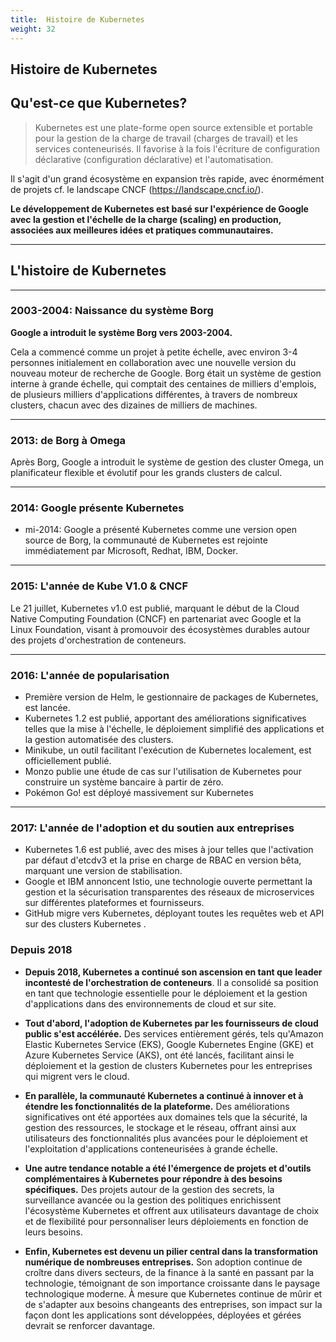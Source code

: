 ```yaml
---
title:  Histoire de Kubernetes
weight: 32
--- 
```


## Histoire de Kubernetes


## Qu'est-ce que Kubernetes?

> Kubernetes est une plate-forme open source extensible et portable pour la gestion de la charge de travail (charges de travail) et les services conteneurisés. Il favorise à la fois l'écriture de configuration déclarative (configuration déclarative) et l'automatisation. 

Il s'agit d'un grand écosystème en expansion très rapide, avec énormément de projets cf. le landscape CNCF (https://landscape.cncf.io/).

**Le développement de Kubernetes est basé sur l'expérience de Google avec la gestion et l'échelle de la charge (scaling) en production, associées aux meilleures idées et pratiques communautaires.**

--- 

## L'histoire de Kubernetes

---

### 2003-2004: Naissance du système Borg

**Google a introduit le système Borg vers 2003-2004.** 

Cela a commencé comme un projet à petite échelle, avec environ 3-4 personnes initialement en collaboration avec une nouvelle version du nouveau moteur de recherche de Google. Borg était un système de gestion interne à grande échelle, qui comptait des centaines de milliers d'emplois, de plusieurs milliers d'applications différentes, à travers de nombreux clusters, chacun avec des dizaines de milliers de machines.

---

### 2013: de Borg à Omega

Après Borg, Google a introduit le système de gestion des cluster Omega, un planificateur flexible et évolutif pour les grands clusters de calcul. 

---

### 2014: Google présente Kubernetes

- mi-2014: Google a présenté Kubernetes comme une version open source de Borg, la communauté de Kubernetes est rejointe immédiatement par Microsoft, Redhat, IBM, Docker.

---

### 2015: L'année de Kube V1.0 & CNCF


Le 21 juillet, Kubernetes v1.0 est publié, marquant le début de la Cloud Native Computing Foundation (CNCF) en partenariat avec Google et la Linux Foundation, visant à promouvoir des écosystèmes durables autour des projets d'orchestration de conteneurs.

---

### 2016: L'année de popularisation

- Première version de Helm, le gestionnaire de packages de Kubernetes, est lancée.
- Kubernetes 1.2 est publié, apportant des améliorations significatives telles que la mise à l'échelle, le déploiement simplifié des applications et la gestion automatisée des clusters.
- Minikube, un outil facilitant l'exécution de Kubernetes localement, est officiellement publié.
- Monzo publie une étude de cas sur l'utilisation de Kubernetes pour construire un système bancaire à partir de zéro.
- Pokémon Go! est déployé massivement sur Kubernetes 

---

### 2017: L'année de l'adoption et du soutien aux entreprises

- Kubernetes 1.6 est publié, avec des mises à jour telles que l'activation par défaut d'etcdv3 et la prise en charge de RBAC en version bêta, marquant une version de stabilisation.
- Google et IBM annoncent Istio, une technologie ouverte permettant la gestion et la sécurisation transparentes des réseaux de microservices sur différentes plateformes et fournisseurs.
- GitHub migre vers Kubernetes, déployant toutes les requêtes web et API sur des clusters Kubernetes .

### Depuis 2018 

- **Depuis 2018, Kubernetes a continué son ascension en tant que leader incontesté de l'orchestration de conteneurs**. Il a consolidé sa position en tant que technologie essentielle pour le déploiement et la gestion d'applications dans des environnements de cloud et sur site.

- **Tout d'abord, l'adoption de Kubernetes par les fournisseurs de cloud public s'est accélérée.** Des services entièrement gérés, tels qu'Amazon Elastic Kubernetes Service (EKS), Google Kubernetes Engine (GKE) et Azure Kubernetes Service (AKS), ont été lancés, facilitant ainsi le déploiement et la gestion de clusters Kubernetes pour les entreprises qui migrent vers le cloud.

- **En parallèle, la communauté Kubernetes a continué à innover et à étendre les fonctionnalités de la plateforme.** Des améliorations significatives ont été apportées aux domaines tels que la sécurité, la gestion des ressources, le stockage et le réseau, offrant ainsi aux utilisateurs des fonctionnalités plus avancées pour le déploiement et l'exploitation d'applications conteneurisées à grande échelle.

- **Une autre tendance notable a été l'émergence de projets et d'outils complémentaires à Kubernetes pour répondre à des besoins spécifiques.** Des projets autour de la gestion des secrets, la surveillance avancée ou la gestion des politiques enrichissent l'écosystème Kubernetes et offrent aux utilisateurs davantage de choix et de flexibilité pour personnaliser leurs déploiements en fonction de leurs besoins.

- **Enfin, Kubernetes est devenu un pilier central dans la transformation numérique de nombreuses entreprises.** Son adoption continue de croître dans divers secteurs, de la finance à la santé en passant par la technologie, témoignant de son importance croissante dans le paysage technologique moderne. À mesure que Kubernetes continue de mûrir et de s'adapter aux besoins changeants des entreprises, son impact sur la façon dont les applications sont développées, déployées et gérées devrait se renforcer davantage.
